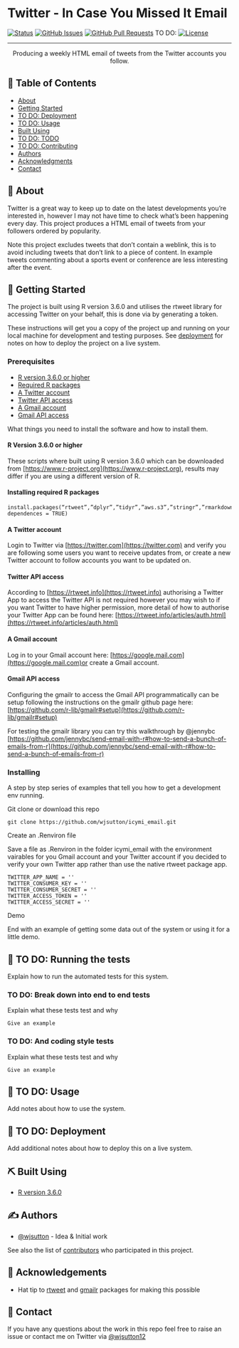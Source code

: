 # Twitter - In Case You Missed It Email

[![Status](https://img.shields.io/badge/status-active-success.svg)]() [![GitHub Issues](https://img.shields.io/github/issues/wjsutton/icymi_email.svg)](https://github.com/wjsutton/icymi_email/issues) [![GitHub Pull Requests](https://img.shields.io/github/issues-pr/wjsutton/icymi_email.svg)](https://github.com/wjsutton/icymi_email/pulls) TO DO: [![License](https://img.shields.io/badge/license-MIT-blue.svg)](/LICENSE)

---

<p align="center"> Producing a weekly HTML email of tweets from the Twitter accounts you follow.
    <br> 
</p>

## 📝 Table of Contents
- [About](#about)
- [Getting Started](#getting_started)
- [TO DO: Deployment](#deployment)
- [TO DO: Usage](#usage)
- [Built Using](#built_using)
- [TO DO: TODO](../TODO.md)
- [TO DO: Contributing](../CONTRIBUTING.md)
- [Authors](#authors)
- [Acknowledgments](#acknowledgement)
- [Contact](#contact)

## 🧐 About <a name = "about"></a>
Twitter is a great way to keep up to date on the latest developments you’re interested in, however I may not have time to check what’s been happening every day. This project produces a HTML email of tweets from your followers ordered by popularity.

Note this project excludes tweets that don’t contain a weblink, this is to avoid including tweets that don’t link to a piece of content. In example tweets commenting about a sports event or conference are less interesting after the event. 

## 🏁 Getting Started <a name = "getting_started"></a>
The project is built using R version 3.6.0 and utilises the rtweet library for accessing Twitter on your behalf, this is done via by generating a token.

These instructions will get you a copy of the project up and running on your local machine for development and testing purposes. See [deployment](#deployment) for notes on how to deploy the project on a live system.

### Prerequisites
- [R version 3.6.0 or higher](#r_version)
- [Required R packages](#r_packages)
- [A Twitter account](#twitter_login)
- [Twitter API access](#twitter_app)
- [A Gmail account](#gmail_login)
- [Gmail API access](#gmail_app)

What things you need to install the software and how to install them.

#### R Version 3.6.0 or higher <a name = "r_version"></a>
These scripts where built using R version 3.6.0 which can be downloaded from [https://www.r-project.org](https://www.r-project.org), results may differ if you are using a different version of R.

#### Installing required R packages <a name = "r_packages"></a>
```
install.packages(“rtweet”,”dplyr”,”tidyr”,”aws.s3”,”stringr”,”rmarkdown”,”gmailr”, dependences = TRUE)
```

#### A Twitter account  <a name = "twitter_login"></a>
Login to Twitter via [https://twitter.com](https://twitter.com) and verify you are following some users you want to receive updates from, or create a new Twitter account to follow accounts you want to be updated on. 

#### Twitter API access <a name = "twitter_app"></a>
According to [https://rtweet.info](https://rtweet.info) authorising a Twitter App to access the Twitter API is not required however you may wish to if you want Twitter to have higher permission, more detail of how to authorise your Twitter App can be found here: [https://rtweet.info/articles/auth.html](https://rtweet.info/articles/auth.html)

#### A Gmail account <a name = "gmail_login"></a>
Log in to your Gmail account here: [https://google.mail.com](https://google.mail.com)or create a Gmail account. 

#### Gmail API access <a name = "gmail_app"></a>
Configuring the gmailr to access the Gmail API programmatically can be setup following the instructions on the gmailr github page here: [https://github.com/r-lib/gmailr#setup](https://github.com/r-lib/gmailr#setup)

For testing the gmailr library you can try this walkthrough by @jennybc [https://github.com/jennybc/send-email-with-r#how-to-send-a-bunch-of-emails-from-r](https://github.com/jennybc/send-email-with-r#how-to-send-a-bunch-of-emails-from-r)

### Installing
A step by step series of examples that tell you how to get a development env running.

Git clone or download this repo

```
git clone https://github.com/wjsutton/icymi_email.git
```

Create an .Renviron file

Save a file as .Renviron in the folder icymi_email with the environment vairables for you Gmail account and your Twitter account if you decided to verify your own Twitter app rather than use the native rtweet package app. 

```
TWITTER_APP_NAME = ''
TWITTER_CONSUMER_KEY = ''
TWITTER_CONSUMER_SECRET = ''
TWITTER_ACCESS_TOKEN = ''
TWITTER_ACCESS_SECRET = ''
```

Demo


End with an example of getting some data out of the system or using it for a little demo.

## 🔧 TO DO: Running the tests <a name = "tests"></a>
Explain how to run the automated tests for this system.

### TO DO: Break down into end to end tests
Explain what these tests test and why

```
Give an example
```

### TO DO: And coding style tests
Explain what these tests test and why

```
Give an example
```

## 🎈 TO DO: Usage <a name="usage"></a>
Add notes about how to use the system.

## 🚀 TO DO: Deployment <a name = "deployment"></a>
Add additional notes about how to deploy this on a live system.

## ⛏️ Built Using <a name = "built_using"></a>
- [R version 3.6.0](https://www.r-project.org)

## ✍️ Authors <a name = "authors"></a>
- [@wjsutton](https://github.com/wjsutton) - Idea & Initial work

See also the list of [contributors](https://github.com/wjsutton/icymi_email/contributors) who participated in this project.

## 🎉 Acknowledgements <a name = "acknowledgement"></a>
- Hat tip to [rtweet]() and [gmailr]() packages for making this possible 

## 👋 Contact <a name = "contact"></a>
If you have any questions about the work in this repo feel free to raise an issue or contact me on Twitter via [@wjsutton12](https://twitter.com/wjsutton12)